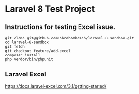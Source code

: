 # Laravel 8 Test Project

## Instructions for testing Excel issue. 
```
git clone git@github.com:abrahambosch/laravel-8-sandbox.git
cd laravel-8-sandbox
git fetch 
git checkout feature/add-excel
composer install
php vendor/bin/phpunit
```

## Laravel Excel
https://docs.laravel-excel.com/3.1/getting-started/


